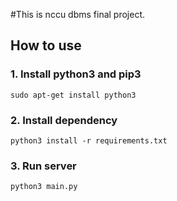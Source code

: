 #This is nccu dbms final project.
## How to use

### 1. Install python3 and pip3
```
sudo apt-get install python3

```
### 2. Install dependency
```
python3 install -r requirements.txt
```
### 3. Run server
```
python3 main.py
```